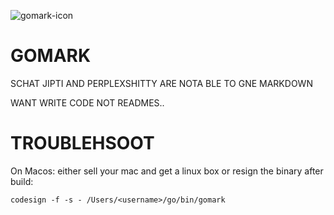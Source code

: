 ![gomark-icon](https://github.com/user-attachments/assets/b68c671c-944a-4a61-9f7e-ebc5bbd73bdf)

# GOMARK

SCHAT JIPTI AND PERPLEXSHITTY ARE NOTA BLE TO GNE MARKDOWN

WANT WRITE CODE NOT READMES..

# TROUBLEHSOOT

On Macos: either sell your mac and get a linux box or resign the binary after build:
```
codesign -f -s - /Users/<username>/go/bin/gomark
```
